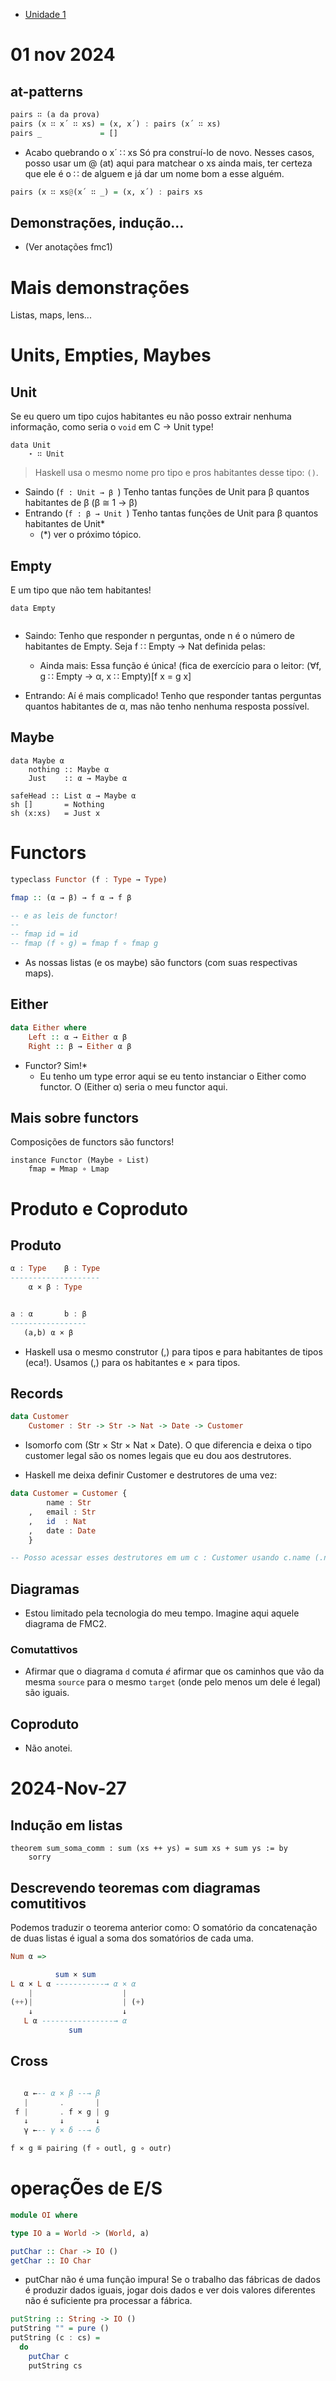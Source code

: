 - [Unidade 1](fun-u1.md)

# 01 nov 2024

## at-patterns

```haskell
pairs ∷ (a da prova)
pairs (x ∷ x´ ∷ xs) = (x, x´) : pairs (x´ ∷ xs)
pairs _             = []
```

- Acabo quebrando o x´ ∷ xs Só pra construí-lo de novo. Nesses casos, posso usar um @ (at) aqui para matchear o xs ainda mais, ter certeza que ele é o ∷ de alguem e já dar um nome bom a esse alguém.

```haskell
pairs (x ∷ xs@(x´ ∷ _) = (x, x´) : pairs xs
```

## Demonstrações, indução...

- (Ver anotações fmc1)

# Mais demonstrações

Listas, maps, lens...

# Units, Empties, Maybes

## Unit

Se eu quero um tipo cujos habitantes eu não posso extrair nenhuma informação, como seria o `void` em C -> Unit type!

```
data Unit
    ⋆ ∷ Unit
```

> Haskell usa o mesmo nome pro tipo e pros habitantes desse tipo: `()`. 

- Saindo (`f : Unit → β `) Tenho tantas funções de Unit para β quantos habitantes de β (β ≅ 1 → β)
- Entrando (`f : β → Unit `) Tenho tantas funções de Unit para β quantos habitantes de Unit*
    - (*) ver o próximo tópico.

## Empty

E um tipo que não tem habitantes!

```
data Empty
    
```

- Saindo: Tenho que responder n perguntas, onde n é o número de habitantes de Empty. Seja f ∷ Empty → Nat definida pelas:
    - Ainda mais: Essa função é única! (fica de exercício para o leitor: (∀f, g ∷ Empty → α, x ∷ Empty)[f x = g x]

- Entrando: Aí é mais complicado! Tenho que responder tantas perguntas quantos habitantes de α, mas não tenho nenhuma resposta possível.

## Maybe

```
data Maybe α 
    nothing :: Maybe α
    Just    :: α → Maybe α  
```

```
safeHead :: List α → Maybe α
sh []       = Nothing
sh (x:xs)   = Just x
```

# Functors

```haskell
typeclass Functor (f : Type → Type)

fmap :: (α → β) → f α → f β

-- e as leis de functor!
-- 
-- fmap id = id
-- fmap (f ∘ g) = fmap f ∘ fmap g
```

- As nossas listas (e os maybe) são functors (com suas respectivas maps).

## Either

```haskell
data Either where
    Left :: α → Either α β
    Right :: β → Either α β
```

- Functor? Sim!\*
    - Eu tenho um type error aqui se eu tento instanciar o Either como functor. O (Either α) seria o meu functor aqui.

## Mais sobre functors

Composições de functors são functors!

```
instance Functor (Maybe ∘ List)
    fmap = Mmap ∘ Lmap
```

# Produto e Coproduto

## Produto

```haskell
α : Type    β : Type
--------------------
    α × β : Type


a : α       b : β
-----------------
   (a,b) α × β
```

- Haskell usa o mesmo construtor (,) para tipos e para habitantes de tipos (eca!). Usamos (,) para os habitantes e × para tipos.

## Records

```haskell
data Customer
    Customer : Str -> Str -> Nat -> Date -> Customer
```

- Isomorfo com (Str × Str × Nat × Date). O que diferencia e deixa o tipo customer legal são os nomes legais que eu dou aos destrutores.

- Haskell me deixa definir Customer e destrutores de uma vez:

```haskell
data Customer = Customer {
        name : Str
    ,   email : Str
    ,   id  : Nat
    ,   date : Date
    }

-- Posso acessar esses destrutores em um c : Customer usando c.name (.name c).
```

## Diagramas

- Estou limitado pela tecnologia do meu tempo. Imagine aqui aquele diagrama de FMC2.

### Comutattivos

- Afirmar que o diagrama `d` comuta _é_ afirmar que os caminhos que vão da mesma `source` para o mesmo `target` (onde pelo menos um dele é legal) são iguais.

## Coproduto

- Não anotei.

# 2024-Nov-27

## Indução em listas

```lean
theorem sum_soma_comm : sum (xs ++ ys) = sum xs + sum ys := by
    sorry
```

## Descrevendo teoremas com diagramas comutitivos

Podemos traduzir o teorema anterior como: O somatório da concatenação de duas listas é igual a soma dos somatórios de cada uma.

```haskell
Num α =>

          sum × sum 
L α × L α -----------→ α × α
    |                    |
(++)|                    | (+)
    ↓                    ↓
   L α ----------------→ α
             sum
```

## Cross

```haskell

   α ←-- α × β --→ β
   |       .       |
 f |       . f × g | g
   ↓       ↓       ↓ 
   γ ←-- γ × δ --→ δ

f × g ≝ pairing (f ∘ outl, g ∘ outr)
```

# operaçÕes de E/S

```haskell
module OI where

type IO a = World -> (World, a)

putChar :: Char -> IO ()
getChar :: IO Char
```

- putChar não é uma função impura! Se o trabalho das fábricas de dados é produzir dados iguais, jogar dois dados e ver dois valores diferentes não é suficiente pra processar a fábrica.

```haskell
putString :: String -> IO ()
putString "" = pure ()
putString (c : cs) =
  do 
    putChar c
    putString cs 
```
